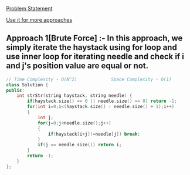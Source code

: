 [Problem Statement](https://leetcode.com/problems/implement-strstr/)

[Use it for more approaches](https://alkeshghorpade.me/post/leetcode-implement-strstr)

## Approach 1[Brute Force] :- In this approach, we simply iterate the haystack using for loop and use inner loop for iterating needle and check if i and j's position value are equal or not.


```cpp
// Time Complexity - O(N^2)             Space Complexity - O(1)
class Solution {
public:
    int strStr(string haystack, string needle) {
        if(haystack.size() == 0 || needle.size() == 0) return -1;
        for(int i=0;i<(haystack.size() - needle.size() + 1);i++)
        {
            int j;
            for(j=0;j<needle.size();j++)
            {
                if(haystack[i+j]!=needle[j]) break;
            }
            if(j == needle.size()) return i;
        }
        return -1;
    }
};
```
